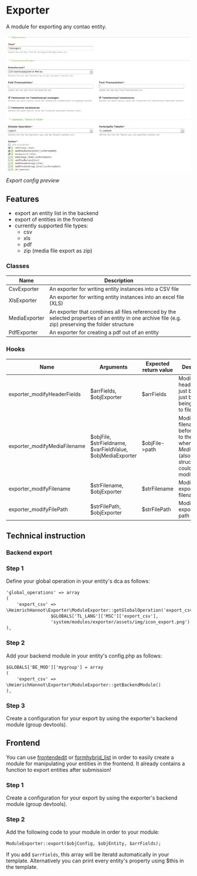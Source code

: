 # Exporter

A module for exporting any contao entity.

![alt myModulePreview](docs/screenshot.png)

*Export config preview*

## Features

- export an entity list in the backend
- export of entities in the frontend
- currently supported file types:
    - csv
    - xls
    - pdf
    - zip (media file export as zip)

### Classes

Name | Description
---- | -----------
CsvExporter | An exporter for writing entity instances into a CSV file
XlsExporter | An exporter for writing entity instances into an excel file (XLS)
MediaExporter | An exporter that combines all files referenced by the selected properties of an entity in one archive file (e.g. zip) preserving the folder structure
PdfExporter | An exporter for creating a pdf out of an entity

### Hooks

Name | Arguments | Expected return value | Description
---- | --------- | --------------------- | -----------
exporter_modifyHeaderFields | $arrFields, $objExporter | $arrFields | Modify the header fields just before just before being written to file
exporter_modifyMediaFilename | $objFile, $strFieldname, $varFieldValue, $objMediaExporter | $objFile->path | Modify a filename just before added to the archive when using *MediaExporter* (also folder structure could be modified here)
exporter_modifyFilename | $strFilename, $objExporter | $strFilename | Modify the export filename
exporter_modifyFilePath | $strFilePath, $objExporter | $strFilePath | Modify the export file path

## Technical instruction

### Backend export

### Step 1
Define your global operation in your entity's dca as follows:

```
'global_operations' => array
(
    'export_csv' => \HeimrichHannot\Exporter\ModuleExporter::getGlobalOperation('export_csv',
                 $GLOBALS['TL_LANG']['MSC']['export_csv'],
                 'system/modules/exporter/assets/img/icon_export.png')
),
```

### Step 2
Add your backend module in your entity's config.php as follows:

```
$GLOBALS['BE_MOD']['mygroup'] = array
(
    'export_csv' => \HeimrichHannot\Exporter\ModuleExporter::getBackendModule()
),
```

### Step 3
Create a configuration for your export by using the exporter's backend module (group devtools).

## Frontend

You can use [frontendedit](https://github.com/heimrichhannot/contao-frontendedit) or [formhybrid_list](https://github.com/heimrichhannot/contao-formhybrid_list) in order to easily create a module for manipulating your entities in the frontend. It already contains a function to export entities after submission!

### Step 1
Create a configuration for your export by using the exporter's backend module (group devtools).

### Step 2
Add the following code to your module in order to your module:

```
ModuleExporter::export($objConfig, $objEntity, $arrFields);
```

If you add ```$arrFields```, this array will be iteratd automatically in your template. Alternatively you can print every entity's property using $this in the template.